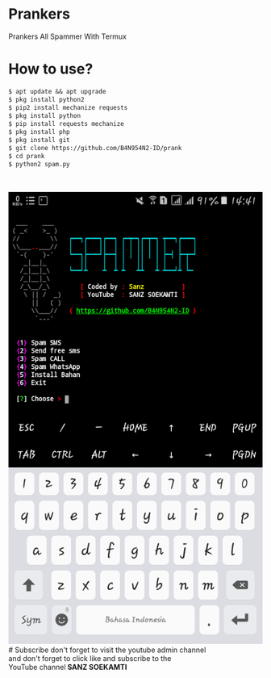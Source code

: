 # Prankers 
Prankers All Spammer With Termux

# How to use?

```
$ apt update && apt upgrade
$ pkg install python2
$ pip2 install mechanize requests
$ pkg install python
$ pip install requests mechanize
$ pkg install php
$ pkg install git
$ git clone https://github.com/B4N954N2-ID/prank
$ cd prank
$ python2 spam.py
```
<br />
<br />
<img src="https://github.com/B4N954N2-ID/prank/blob/master/Screenshot_20191210-144159.png" />
<br>
# Subscribe
don't forget to visit the youtube admin channel<br> 
and don't forget to click like and subscribe to the<br>
YouTube channel<b> SANZ SOEKAMTI

